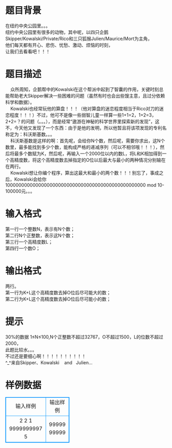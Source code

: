 # 

 
 # 题目背景 
在纽约中央公园里。。。<BR>纽约中央公园里有很多的动物，其中呢，以四只企鹅Skipper/Kowalski/Private/Rico和三只狐猴Julien/Maurice/Mort为主角，<BR>他们每天都有开心、悲伤、忧愁、激动、烦恼的时刻，<BR>让我们去看看吧！！！ 

 
 # 题目描述 
&nbsp;&nbsp;&nbsp;&nbsp;众所周知，企鹅帮中的Kowalski在这个帮派中起到了智囊的作用，关键时刻总能帮助老大Skipper解决一些困难的问题（虽然有时也会出些馊主意，且过分依赖科学和数据）。<BR>&nbsp;&nbsp;&nbsp;&nbsp;Kowalski也经常玩他的算盘！！！（他对算盘的迷恋程度相当于Rico对刀的迷恋程度！！！）不过，他可不是像一些弱智儿童一样算一些1+1=2，1+2=3，2+2=？的问题（。。。），而是经常“遨游在神秘的科学世界里探索新的发现”，这不，今天他又发现了一个东西：由于是他的发明，所以他暂且将该项发现的专利名称定为：科沃斯基数。。。<BR>&nbsp;&nbsp;&nbsp;&nbsp;科沃斯基数是这样的啊：首先呢，会给你N个数，然后呢，需要你求出，这N个数里，最多能找到多少个数，能构成严格的递减序列（可以不相邻哦！！！），然后将最多个数赋为K，然后呢，再输入一个2000位以内的数L，将L和K相加得到一个高精度数，将这个高精度数去掉指定的O位以后最大与最小的两种情况分别输在在两行。<BR>&nbsp;&nbsp;&nbsp;&nbsp;Kowalski想让你编个程序，算出这最大和最小的两个数！！！别忘了，事成之后，Kowalski会给你10000000000000000000000000000000000000000000000000&nbsp;mod&nbsp;10-100000元。。。<BR> 

 
 # 输入格式 
第一行一个整数N，表示有N个数；<BR>第二行N个正整数，表示这N个数；<BR>第三行一个高精度数L；<BR>第四行一个数O； 

 
 # 输出格式 
两行。<BR>第一行为K+L这个高精度数去掉O位后尽可能大的数；<BR>第二行为K+L这个高精度数去掉O位后尽可能小的数； 

 
 # 提示 
30%的数据&nbsp;1≤N≤100,N个正整数不超过32767，O不超过1500，L的位数不超过2000，<BR>此题比较水。。。<BR>不过还是要细心啊！！！！！！！！！！<BR>^_^来自Skipper、Kowalski&nbsp;&nbsp;&nbsp;&nbsp;and&nbsp;&nbsp;&nbsp;Julien... 
# 样例数据
<style>
        table,table tr th, table tr td { border:1px solid #0094ff; }
        table { width: 200px; min-height: 25px; line-height: 25px; text-align: center; border-collapse: collapse;}   
    </style>
<table>
	<tr>
		<td>输入样例</td>
		<td>输出样例</td>
	</tr>
<tr><td>2
2 1
9999999997
5</td><td>99999
99999</td></tr></table>
